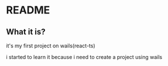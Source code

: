 # README

## What it is?

it's my first project on wails(react-ts)

i started to learn it because i need to create a project using wails
